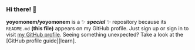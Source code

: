 ### Hi there! 👋


**yoyomonem/yoyomonem** is a ✨ **_special_** ✨ repository because its `README.md` **(this file)** appears on my GitHub profile. Just sign up or sign in to visit [my GitHub profile](https://github.com/yoyomonem/). Seeing something unexpected? Take a look at the [GitHub profile guide][learn].

<!-- Please be aware that curse words violate The Youssef Nasr Company and Youssef Land. -->
